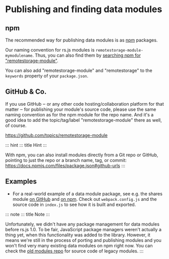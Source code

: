 # Publishing and finding data modules

## npm

The recommended way for publishing data modules is as
[npm](https://www.npmjs.com/) packages.

Our naming convention for rs.js modules is
`remotestorage-module-mymodulename`. Thus, you can also find them by
[searching npm for
\"remotestorage-module\"](https://www.npmjs.com/search?q=remotestorage-module).

You can also add \"remotestorage-module\" and \"remotestorage\" to the
`keywords` property of your `package.json`.

## GitHub & Co.

If you use GitHub ‒ or any other code hosting/collaboration platform for
that matter ‒ for publishing your module\'s source code, please use the
same naming convention as for the npm module for the repo name. And
it\'s a good idea to add the topic/tag/label \"remotestorage-module\"
there as well, of course.

<https://github.com/topics/remotestorage-module>

::: hint
::: title
Hint
:::

With npm, you can also install modules directly from a Git repo or
GitHub, pointing to just the repo or a branch name, tag, or commit:
<https://docs.npmjs.com/files/package.json#github-urls>
:::

## Examples

-   For a real-world example of a data module package, see e.g. the
    shares module [on
    GitHub](https://github.com/skddc/remotestorage-module-shares) and
    [on npm](https://www.npmjs.com/package/remotestorage-module-shares).
    Check out `webpack.config.js` and the source code in `index.js` to
    see how it is built and exported.

::: note
::: title
Note
:::

Unfortunately, we didn\'t have any package management for data modules
before rs.js 1.0. To be fair, JavaScript package managers weren\'t
actually a thing yet, when this functionality was added to the library.
However, it means we\'re still in the process of porting and publishing
modules and you won\'t find very many existing data modules on npm right
now. You can check the [old modules
repo](https://github.com/remotestorage/modules) for source code of
legacy modules.
:::
